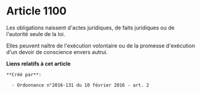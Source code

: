 # Article 1100

Les obligations naissent d'actes juridiques, de faits juridiques ou de l'autorité seule de la loi.

Elles peuvent naître de l'exécution volontaire ou de la promesse d'exécution d'un devoir de conscience envers autrui.

**Liens relatifs à cet article**

	**Créé par**:

	  - Ordonnance n°2016-131 du 10 février 2016 - art. 2
